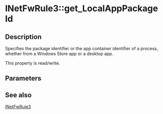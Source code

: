 # INetFwRule3::get_LocalAppPackageId

## Description

Specifies the package identifier or the app container identifier of a process, whether from a Windows Store app or a desktop app.

This property is read/write.

## Parameters

## See also

[INetFwRule3](https://learn.microsoft.com/previous-versions/windows/desktop/api/netfw/nn-netfw-inetfwrule3)
